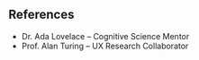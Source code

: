 
## References

- Dr. Ada Lovelace – Cognitive Science Mentor
- Prof. Alan Turing – UX Research Collaborator


